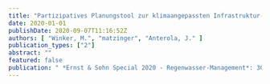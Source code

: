 ```yaml
---
title: "Partizipatives Planungstool zur klimaangepassten Infrastruktur- und Stadtplanung"
date: 2020-01-01
publishDate: 2020-09-07T11:16:52Z
authors: [ "Winker, M.", "matzinger", "Anterola, J." ]
publication_types: ["2"]
abstract: ""
featured: false
publication: " *Ernst & Sohn Special 2020 - Regenwasser-Management*: 30-34"
---
```


